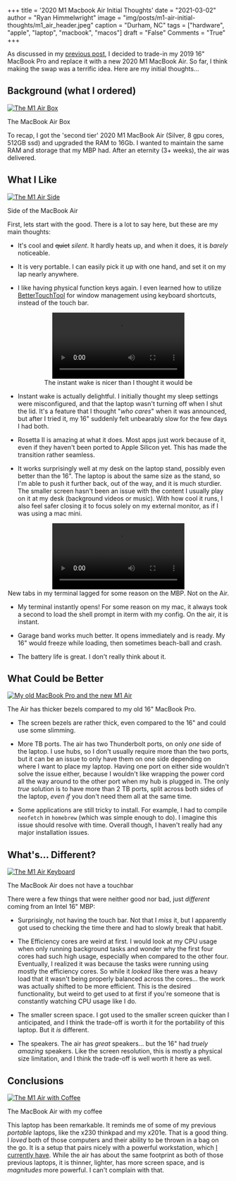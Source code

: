 +++
title   = '2020 M1 Macbook Air Initial Thoughts'
date    = "2021-03-02"
author  = "Ryan Himmelwright"
image   = "img/posts/m1-air-initial-thoughts/m1_air_header.jpeg"
caption = "Durham, NC"
tags    = ["hardware", "apple", "laptop", "macbook", "macos"]
draft   = "False"
Comments = "True"
+++

As discussed in my [previous post](/post/trading-mbp16-for-m1air/), I decided
to trade-in my 2019 16" MacBook Pro and replace it with a new 2020 M1 MacBook
Air. So far, I think making the swap was a terrific idea. Here are
my initial thoughts...

<!--more-->

## Background (what I ordered)

<a href="../../img/posts/m1-air-initial-thoughts/m1_air_box.jpeg"><img alt="The M1 Air Box" src="../../img/posts/m1-air-initial-thoughts/m1_air_box.jpeg" style="max-width: 100%;"/></a>
<div class="caption">The MacBook Air Box</div>

To recap, I got the 'second tier' 2020 M1 MacBook Air (Silver, 8 gpu
cores, 512GB ssd) and upgraded the RAM to 16Gb. I wanted to maintain the same
RAM and storage that my MBP had. After an eternity (3+ weeks), the air
was delivered.


## What I Like


<a href="../../img/posts/m1-air-initial-thoughts/side.jpeg"><img alt="The M1 Air Side" src="../../img/posts/m1-air-initial-thoughts/side.jpeg" style="max-width: 100%;"/></a>
<div class="caption">Side of the MacBook Air</div>


First, lets start with the good. There is a lot to say here, but these are my
main thoughts:

- It's cool and ~~quiet~~ *silent*. It hardly heats up, and when
it does, it is *barely* noticeable.

- It is very portable. I can easily pick it up with one hand, and set it on my
lap nearly anywhere.

- I like having physical function keys again. I even learned
how to utilize [BetterTouchTool](https://folivora.ai) for window management
using keyboard shortcuts, instead of the touch bar.

<center>
<video style="max-width:100%;" controls>
  <source src="../../img/posts/m1-air-initial-thoughts/wake_compare.mp4" type="video/mp4">
  <source src="movie.ogg" type="video/ogg">
Your browser does not support the video tag.
</video>
<div id="caption">The instant wake is nicer than I thought it would be</id>
</center>

- Instant wake is actually delightful. I initially thought my sleep settings
were misconfigured, and that the laptop wasn't turning off when I shut
the lid. It's a feature that I thought "*who cares*" when it was announced, but
after I tried it, my 16" suddenly felt unbearably slow for the few days I had
both.

- Rosetta II is amazing at what it does. Most apps just work because of it,
even if they haven't been ported to Apple Silicon yet. This has made the transition
rather seamless.

- It works surprisingly well at my desk on the laptop stand, possibly even
better than the 16". The laptop is about the same size as the stand, so I'm
able to push it further back, out of the way, and it is much sturdier. The
smaller screen hasn't been an issue with the content I usually play on it at
my desk (background videos or music). With how cool it runs, I also feel
safer closing it to focus solely on my external monitor, as if I was using a
mac mini.

<center>
<video style="max-width:100%;" controls>
  <source src="../../img/posts/m1-air-initial-thoughts/terminal_compare.mp4" type="video/mp4">
  <source src="movie.ogg" type="video/ogg">
Your browser does not support the video tag.
</video>
<div id="caption">New tabs in my terminal lagged for some reason on the MBP. Not on the Air.<id>
</center>


- My terminal instantly opens! For some reason on my mac, it always took
a second to load the shell prompt in iterm with my config. On the air,
it is instant.

- Garage band works much better. It opens immediately and is ready. My 16"
would freeze while loading, then sometimes beach-ball and crash.

- The battery life is great. I don't really think about it.

## What Could be Better

<a href="../../img/posts/m1-air-initial-thoughts/macbooks_compare.jpeg"><img alt="My old MacBook Pro and the new M1 Air" src="../../img/posts/m1-air-initial-thoughts/macbooks_compare.jpeg" style="max-width: 100%;"/></a>
<div class="caption">The Air has thicker bezels compared to my old 16" MacBook Pro.</div>

- The screen bezels are rather thick, even compared to the 16" and could use
some slimming.

- More TB ports. The air has two Thunderbolt ports, on only *one* side of the
laptop. I use hubs, so I don't usually require more than the two ports, but
it can be an issue to only have them on one side depending on where I want to
place my laptop. Having one port on either side wouldn't solve the issue
either, because I wouldn't like wrapping the power cord all the way around to
the other port when my hub is plugged in. The only *true* solution is to have
more than 2 TB ports, split across both sides of the laptop, *even if* you
don't need them all at the same time.

- Some applications are still tricky to install. For example, I had to
compile `neofetch` in `homebrew` (which was simple enough to do). I imagine
this issue should resolve with time. Overall though, I haven't really had any
major installation issues.

## What's... Different?

<a href="../../img/posts/m1-air-initial-thoughts/keyboard.jpeg"><img alt="The M1 Air Keyboard" src="../../img/posts/m1-air-initial-thoughts/keyboard.jpeg" style="max-width: 100%;"/></a>
<div class="caption">The MacBook Air does not have a touchbar</div>

There were a few things that were neither good nor bad, just *different* coming
from an Intel 16" MBP:

- Surprisingly, not having the touch bar. Not that I *miss* it, but I
apparently got used to checking the time there and had to slowly break that
habit.

- The Efficiency cores are weird at first. I would look at my CPU usage when
only running background tasks and wonder why the first four cores had such
high usage, especially when compared to the other four. Eventually, I
realized it was because the tasks were running using mostly the efficiency
cores. So while it *looked* like there was a heavy load that it wasn't being
properly balanced across the cores... the work was actually shifted to be
more efficient. This is the desired functionality, but weird to get used to
at first if you're someone that is constantly watching CPU usage like I do.

- The smaller screen space. I got used to the smaller screen quicker than I
anticipated, and I think the trade-off is worth it for the portability of
this laptop. But it *is* different.

- The speakers. The air has *great* speakers... but the 16"
had *truely amazing* speakers. Like the screen resolution, this is mostly a physical
size limitation, and I think the trade-off is well worth it here as well.


## Conclusions

<a href="../../img/posts/m1-air-initial-thoughts/laptop_coffee.jpeg"><img alt="The M1 Air with Coffee" src="../../img/posts/m1-air-initial-thoughts/laptop_coffee.jpeg" style="max-width: 100%;"/></a>
<div class="caption">The MacBook Air with my coffee</div>

This laptop has been remarkable. It reminds me of some of my previous
*portable* laptops, like the x230 thinkpad and my x201e. That is a good thing.
I *loved* both of those computers and their ability to be thrown in a bag on
the go. It is a setup that pairs nicely with a powerful workstation, which [I
currently have](/post/selecting-charmeleons-upgrades/). While the air has
about the same footprint as both of those previous laptops, it is thinner,
lighter, has more screen space, and is
*magnitudes* more powerful. I can't complain with that.
